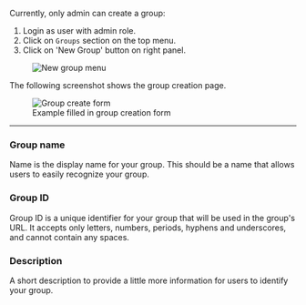 Currently, only admin can create a group:

 1. Login as user with admin role.
 1. Click on `Groups` section on the top menu.
 1. Click on 'New Group' button on right panel.
 <figure>
 <img alt="New group menu" src="images/create-group.gif" />
 </figure>
 
 The following screenshot shows the group creation page.

<figure>
<img alt="Group create form" src="images/create-group-completed.gif" />
<figcaption>Example filled in group creation form</figcaption>
</figure>

------------

### Group name

Name is the display name for your group. This should be a name that allows users to easily recognize your group.

### Group ID

Group ID is a unique identifier for your group that will be used in the group's URL. It accepts only letters, numbers, periods, hyphens and underscores, and cannot contain any spaces.

### Description

A short description to provide a little more information for users to identify your group.

